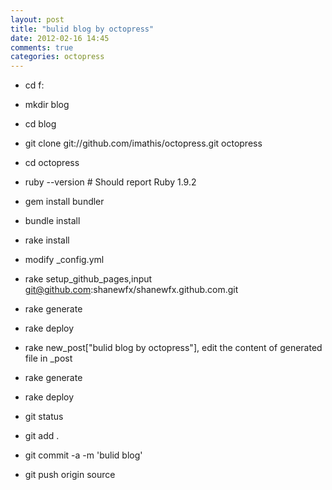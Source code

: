 ```yaml
---
layout: post
title: "bulid blog by octopress"
date: 2012-02-16 14:45
comments: true
categories: octopress
---
```


- cd f:

- mkdir blog

- cd blog

- git clone git://github.com/imathis/octopress.git octopress

- cd octopress

- ruby --version  # Should report Ruby 1.9.2

- gem install bundler

- bundle install

- rake install

- modify _config.yml

- rake setup_github_pages,input git@github.com:shanewfx/shanewfx.github.com.git

- rake generate

- rake deploy

- rake new_post["bulid blog by octopress"], edit the content of generated file in _post

- rake generate

- rake deploy

- git status

- git add .

- git commit -a -m 'bulid blog'

- git push origin source


